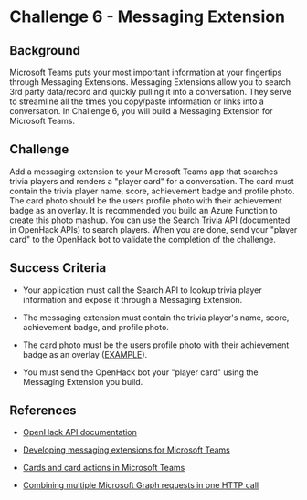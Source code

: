 # Challenge 6 - Messaging Extension

## Background

Microsoft Teams puts your most important information at your fingertips through Messaging Extensions. Messaging Extensions allow you to search 3rd party data/record and quickly pulling it into a conversation. They serve to streamline all the times you copy/paste information or links into a conversation. In Challenge 6, you will build a Messaging Extension for Microsoft Teams.

## Challenge

Add a messaging extension to your Microsoft Teams app that searches trivia players and renders a "player card" for a conversation. The card must contain the trivia player name, score, achievement badge and profile photo. The card photo should be the users profile photo with their achievement badge as an overlay. It is recommended you build an Azure Function to create this photo mashup. You can use the [Search Trivia](https://msopenhack.azurewebsites.net/swagger/ui/index#!/Trivia/Trivia_Search) API (documented in OpenHack APIs) to search players. When you are done, send your "player card" to the OpenHack bot to validate the completion of the challenge.

## Success Criteria

- Your application must call the Search API to lookup trivia player information and expose it through a Messaging Extension.

- The messaging extension must contain the trivia player's name, score, achievement badge, and profile photo.

- The card photo must be the users profile photo with their achievement badge as an overlay ([EXAMPLE](https://msopenhack.azurewebsites.net/content/msgext.png)).

- You must send the OpenHack bot your "player card" using the Messaging Extension you build.

## References

- [OpenHack API documentation](https://aka.ms/msopenhackapi)

- [Developing messaging extensions for Microsoft Teams](https://docs.microsoft.com/en-us/microsoftteams/platform/concepts/messaging-extensions)

- [Cards and card actions in Microsoft Teams](https://docs.microsoft.com/en-us/microsoftteams/platform/concepts/bots/bots-cards)

- [Combining multiple Microsoft Graph requests in one HTTP call](https://developer.microsoft.com/en-us/graph/docs/concepts/json_batching)
